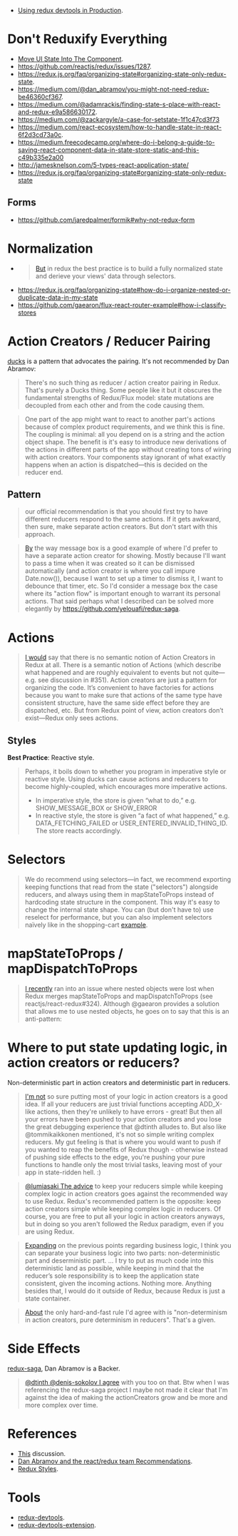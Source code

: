 - [Using redux devtools in Production](https://medium.com/@zalmoxis/using-redux-devtools-in-production-4c5b56c5600f).

# Don't Reduxify Everything
* [Move UI State Into The Component](https://dev.bleacherreport.com/3-things-i-learned-about-working-with-data-in-redux-5fa0d5f89c8b).
* https://github.com/reactjs/redux/issues/1287.
* https://redux.js.org/faq/organizing-state#organizing-state-only-redux-state.
* https://medium.com/@dan_abramov/you-might-not-need-redux-be46360cf367.
* https://medium.com/@adamrackis/finding-state-s-place-with-react-and-redux-e9a586630172.
* https://medium.com/@zackargyle/a-case-for-setstate-1f1c47cd3f73
* https://medium.com/react-ecosystem/how-to-handle-state-in-react-6f2d3cd73a0c.
* https://medium.freecodecamp.org/where-do-i-belong-a-guide-to-saving-react-component-data-in-state-store-static-and-this-c49b335e2a00
* http://jamesknelson.com/5-types-react-application-state/
* https://redux.js.org/faq/organizing-state#organizing-state-only-redux-state

## Forms
* https://github.com/jaredpalmer/formik#why-not-redux-form

# Normalization
* > [But](https://github.com/reactjs/redux/issues/1171#issuecomment-186580710) in redux the best practice is to build a fully normalized state and derieve your views' data through selectors.
* https://redux.js.org/faq/organizing-state#how-do-i-organize-nested-or-duplicate-data-in-my-state
* https://github.com/gaearon/flux-react-router-example#how-i-classify-stores

# Action Creators / Reducer Pairing
[ducks](https://github.com/erikras/ducks-modular-redux) is a pattern that advocates the pairing. It's not recommended by Dan Abramov:
> There's no such thing as reducer / action creator pairing in Redux. That's purely a Ducks thing. Some people like it but it obscures the fundamental strengths of Redux/Flux model: state mutations are decoupled from each other and from the code causing them.

> One part of the app might want to react to another part's actions because of complex product requirements, and we think this is fine. The coupling is minimal: all you depend on is a string and the action object shape. The benefit is it's easy to introduce new derivations of the actions in different parts of the app without creating tons of wiring with action creators. Your components stay ignorant of what exactly happens when an action is dispatched—this is decided on the reducer end.

## Pattern
> our official recommendation is that you should first try to have different reducers respond to the same actions. If it gets awkward, then sure, make separate action creators. But don't start with this approach.

> [By](https://github.com/reactjs/redux/issues/1171#issuecomment-167715393) the way message box is a good example of where I'd prefer to have a separate action creator for showing. Mostly because I'll want to pass a time when it was created so it can be dismissed automatically (and action creator is where you call impure Date.now()), because I want to set up a timer to dismiss it, I want to debounce that timer, etc. So I'd consider a message box the case where its "action flow" is important enough to warrant its personal actions. That said perhaps what I described can be solved more elegantly by https://github.com/yelouafi/redux-saga.

# Actions
> [I would](https://github.com/reactjs/redux/issues/1171#issuecomment-197044922) say that there is no semantic notion of Action Creators in Redux at all. There is a semantic notion of Actions (which describe what happened and are roughly equivalent to events but not quite—e.g. see discussion in #351). Action creators are just a pattern for organizing the code. It’s convenient to have factories for actions because you want to make sure that actions of the same type have consistent structure, have the same side effect before they are dispatched, etc. But from Redux point of view, action creators don’t exist—Redux only sees actions.

## Styles
**Best Practice**: Reactive style.
> Perhaps, it boils down to whether you program in imperative style or reactive style. Using ducks can cause actions and reducers to become highly-coupled, which encourages more imperative actions.
>* In imperative style, the store is given “what to do,” e.g. SHOW_MESSAGE_BOX or SHOW_ERROR
>* In reactive style, the store is given “a fact of what happened,” e.g. DATA_FETCHING_FAILED or USER_ENTERED_INVALID_THING_ID. The store reacts accordingly.

# Selectors
> We do recommend using selectors—in fact, we recommend exporting keeping functions that read from the state ("selectors") alongside reducers, and always using them in mapStateToProps instead of hardcoding state structure in the component. This way it's easy to change the internal state shape. You can (but don't have to) use reselect for performance, but you can also implement selectors naïvely like in the shopping-cart [example](https://github.com/rackt/redux/blob/891a97cd3e9a6c8ecea88087bfa3bec878f2ae0a/examples/shopping-cart/reducers/products.js#L52-L58).

# mapStateToProps / mapDispatchToProps
> [I recently](https://github.com/reactjs/redux/issues/1171#issuecomment-201047513) ran into an issue where nested objects were lost when Redux merges mapStateToProps and mapDispatchToProps (see reactjs/react-redux#324). Although @gaearon provides a solution that allows me to use nested objects, he goes on to say that this is an anti-pattern:

# Where to put state updating logic, in action creators or reducers?
Non-deterministic part in action creators and deterministic part in reducers.

> [I'm not](https://github.com/reactjs/redux/issues/1171#issuecomment-205756731) so sure putting most of your logic in action creators is a good idea. If all your reducers are just trivial functions accepting ADD_X-like actions, then they're unlikely to have errors - great! But then all your errors have been pushed to your action creators and you lose the great debugging experience that @dtinth alludes to.
But also like @tommikaikkonen mentioned, it's not so simple writing complex reducers. My gut feeling is that is where you would want to push if you wanted to reap the benefits of Redux though - otherwise instead of pushing side effects to the edge, you're pushing your pure functions to handle only the most trivial tasks, leaving most of your app in state-ridden hell. :)

> [@lumiasaki The advice](https://github.com/reactjs/redux/issues/1171#issuecomment-205865840) to keep your reducers simple while keeping complex logic in action creators goes against the recommended way to use Redux. Redux's recommended pattern is the opposite: keep action creators simple while keeping complex logic in reducers. Of course, you are free to put all your logic in action creators anyways, but in doing so you aren't followed the Redux paradigm, even if you are using Redux.

> [Expanding](https://github.com/reactjs/redux/issues/1171#issuecomment-205888533) on the previous points regarding business logic, I think you can separate your business logic into two parts:
non-deterministic part and deserministic part.
...
I try to put as much code into this deterministic land as possible, while keeping in mind that the reducer’s sole responsibility is to keep the application state consistent, given the incoming actions. Nothing more. Anything besides that, I would do it outside of Redux, because Redux is just a state container.

> [About](https://github.com/reactjs/redux/issues/1171#issuecomment-206043117) the only hard-and-fast rule I'd agree with is "non-determinism in action creators, pure determinism in reducers". That's a given.

# Side Effects
[redux-saga](https://github.com/redux-saga/redux-saga), Dan Abramov is a Backer.

> [@dtinth @denis-sokolov I agree](https://github.com/reactjs/redux/issues/1171#issuecomment-167585575) with you too on that. Btw when I was referencing the redux-saga project I maybe not made it clear that I'm against the idea of making the actionCreators grow and be more and more complex over time.

# References
* [This](https://github.com/reactjs/redux/issues/1171) discussion.
* [Dan Abramov and the react/redux team Recommendations](https://github.com/reactjs/redux/issues/1171#issuecomment-167704896).
* [Redux Styles](https://github.com/reactjs/redux/issues/1171).

# Tools

- [redux-devtools](https://github.com/reduxjs/redux-devtools).
- [redux-devtools-extension](https://github.com/zalmoxisus/redux-devtools-extension).

